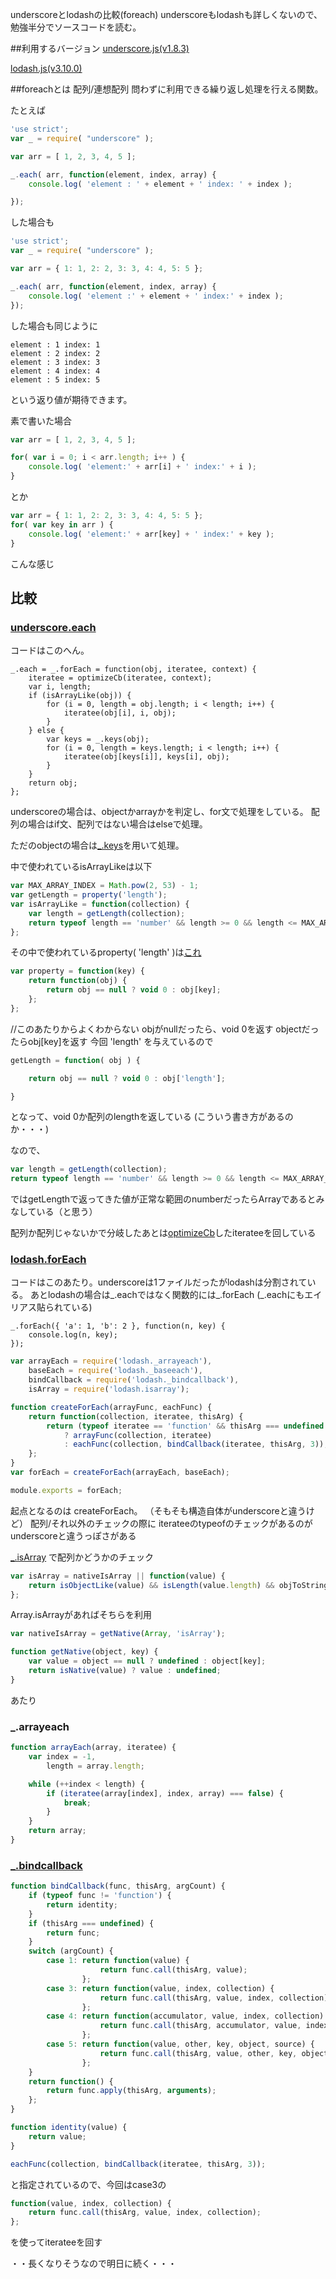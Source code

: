 underscoreとlodashの比較(foreach)
underscoreもlodashも詳しくないので、勉強半分でソースコードを読む。

##利用するバージョン
[underscore.js(v1.8.3)](https://github.com/jashkenas/underscore/tree/1.8.3)

[lodash.js(v3.10.0)](https://github.com/lodash/lodash/tree/3.10.0-npm-packages)


##foreachとは
配列/連想配列 問わずに利用できる繰り返し処理を行える関数。

たとえば

```javascript
'use strict';
var _ = require( "underscore" );

var arr = [ 1, 2, 3, 4, 5 ];

_.each( arr, function(element, index, array) {
    console.log( 'element : ' + element + ' index: ' + index );

});
```

した場合も

```javascript
'use strict';
var _ = require( "underscore" );

var arr = { 1: 1, 2: 2, 3: 3, 4: 4, 5: 5 };

_.each( arr, function(element, index, array) {
    console.log( 'element :' + element + ' index:' + index );
});

```

した場合も同じように

```
element : 1 index: 1
element : 2 index: 2
element : 3 index: 3
element : 4 index: 4
element : 5 index: 5
```

という返り値が期待できます。


素で書いた場合

```javascript
var arr = [ 1, 2, 3, 4, 5 ];

for( var i = 0; i < arr.length; i++ ) {
    console.log( 'element:' + arr[i] + ' index:' + i );
}
```

とか

```javascript
var arr = { 1: 1, 2: 2, 3: 3, 4: 4, 5: 5 };
for( var key in arr ) {
    console.log( 'element:' + arr[key] + ' index:' + key );
}
```

こんな感じ


## 比較

### [underscore.each](https://github.com/jashkenas/underscore/blob/1.8.3/underscore.js#L148)

コードはこのへん。

```javascript:underscore.each
_.each = _.forEach = function(obj, iteratee, context) {
    iteratee = optimizeCb(iteratee, context);
    var i, length;
    if (isArrayLike(obj)) {
        for (i = 0, length = obj.length; i < length; i++) {
            iteratee(obj[i], i, obj);
        }
    } else {
        var keys = _.keys(obj);
        for (i = 0, length = keys.length; i < length; i++) {
            iteratee(obj[keys[i]], keys[i], obj);
        }
    }
    return obj;
};

```

underscoreの場合は、objectかarrayかを判定し、for文で処理をしている。
配列の場合はif文、配列ではない場合はelseで処理。

ただのobjectの場合は[_.keys](https://github.com/jashkenas/underscore/blob/1.8.3/underscore.js#L928)を用いて処理。


中で使われているisArrayLikeは以下

```javascript
var MAX_ARRAY_INDEX = Math.pow(2, 53) - 1;
var getLength = property('length');
var isArrayLike = function(collection) {
    var length = getLength(collection);
    return typeof length == 'number' && length >= 0 && length <= MAX_ARRAY_INDEX;
};
```

その中で使われているproperty( 'length' )は[これ](https://github.com/jashkenas/underscore/blob/1.8.3/underscore.js#L125)


```javascript
var property = function(key) {
    return function(obj) {
        return obj == null ? void 0 : obj[key];
    };
};
```

//このあたりからよくわからない
objがnullだったら、void 0を返す
objectだったらobj[key]を返す
今回 'length' を与えているので

```javascript
getLength = function( obj ) {

    return obj == null ? void 0 : obj['length'];

}
```
となって、void 0か配列のlengthを返している
(こういう書き方があるのか・・・)

なので、

```javascript
var length = getLength(collection);
return typeof length == 'number' && length >= 0 && length <= MAX_ARRAY_INDEX;
```

ではgetLengthで返ってきた値が正常な範囲のnumberだったらArrayであるとみなしている（と思う）

配列か配列じゃないかで分岐したあとは[optimizeCb](https://github.com/jashkenas/underscore/blob/1.8.3/underscore.js#L63)したiterateeを回している



### [lodash.forEach](https://github.com/lodash/lodash/blob/3.10.0-npm-packages/lodash.foreach/index.js#L1)

コードはこのあたり。underscoreは1ファイルだったがlodashは分割されている。
あとlodashの場合は_.eachではなく関数的には_.forEach
(_.eachにもエイリアス貼られている)

```javascript:lodash.forEach
_.forEach({ 'a': 1, 'b': 2 }, function(n, key) {
    console.log(n, key);
});
```


```javascript
var arrayEach = require('lodash._arrayeach'),
    baseEach = require('lodash._baseeach'),
    bindCallback = require('lodash._bindcallback'),
    isArray = require('lodash.isarray');

function createForEach(arrayFunc, eachFunc) {
    return function(collection, iteratee, thisArg) {
        return (typeof iteratee == 'function' && thisArg === undefined && isArray(collection))
            ? arrayFunc(collection, iteratee)
            : eachFunc(collection, bindCallback(iteratee, thisArg, 3));
    };
}
var forEach = createForEach(arrayEach, baseEach);

module.exports = forEach;
```

起点となるのは createForEach。
（そもそも構造自体がunderscoreと違うけど）
配列/それ以外のチェックの際に
iterateeのtypeofのチェックがあるのがunderscoreと違うっぽさがある


[_.isArray](https://github.com/lodash/lodash/blob/3.10.0-npm-packages/lodash.isarray/index.js)
で配列かどうかのチェック

```javascript
var isArray = nativeIsArray || function(value) {
    return isObjectLike(value) && isLength(value.length) && objToString.call(value) == arrayTag;
};
```

Array.isArrayがあればそちらを利用

```javascript
var nativeIsArray = getNative(Array, 'isArray');

function getNative(object, key) {
    var value = object == null ? undefined : object[key];
    return isNative(value) ? value : undefined;
}
```
あたり


### _.arrayeach
```javascript
function arrayEach(array, iteratee) {
    var index = -1,
        length = array.length;

    while (++index < length) {
        if (iteratee(array[index], index, array) === false) {
            break;
        }
    }
    return array;
}

```

### [_.bindcallback](https://github.com/lodash/lodash/blob/3.10.0-npm-packages/lodash._bindcallback/index.js)
```javascript
function bindCallback(func, thisArg, argCount) {
    if (typeof func != 'function') {
        return identity;
    }
    if (thisArg === undefined) {
        return func;
    }
    switch (argCount) {
        case 1: return function(value) {
                    return func.call(thisArg, value);
                };
        case 3: return function(value, index, collection) {
                    return func.call(thisArg, value, index, collection);
                };
        case 4: return function(accumulator, value, index, collection) {
                    return func.call(thisArg, accumulator, value, index, collection);
                };
        case 5: return function(value, other, key, object, source) {
                    return func.call(thisArg, value, other, key, object, source);
                };
    }
    return function() {
        return func.apply(thisArg, arguments);
    };
}

function identity(value) {
    return value;
}

```

```javascript
eachFunc(collection, bindCallback(iteratee, thisArg, 3));
```

と指定されているので、今回はcase3の

```javascript
function(value, index, collection) {
    return func.call(thisArg, value, index, collection);
};

```
を使ってiterateeを回す

・・長くなりそうなので明日に続く・・・


